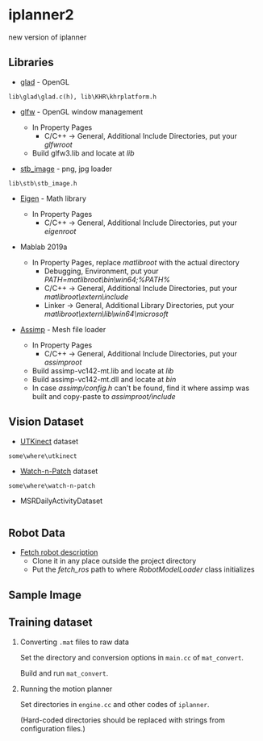 # iplanner2
new version of iplanner

## Libraries

* [glad](https://glad.dav1d.de/) - OpenGL
```
lib\glad\glad.c(h), lib\KHR\khrplatform.h
```

* [glfw](https://www.glfw.org/) - OpenGL window management
  * In Property Pages
    * C/C++ -> General, Additional Include Directories, put your *glfwroot*
  * Build glfw3.lib and locate at *lib*

* [stb_image](https://github.com/nothings/stb/blob/master/stb_image.h) - png, jpg loader
```
lib\stb\stb_image.h
```

* [Eigen](http://eigen.tuxfamily.org/index.php?title=Main_Page) - Math library
  * In Property Pages
    * C/C++ -> General, Additional Include Directories, put your *eigenroot*

* Mablab 2019a
  * In Property Pages, replace *matlibroot* with the actual directory
    * Debugging, Environment, put your *PATH=matlibroot\bin\win64;%PATH%*
    * C/C++ -> General, Additional Include Directories, put your *matlibroot\extern\include*
    * Linker -> General, Additional Library Directories, put your *matlibroot\extern\lib\win64\microsoft*

* [Assimp](http://www.assimp.org/) - Mesh file loader
  * In Property Pages
    * C/C++ -> General, Additional Include Directories, put your *assimproot*
  * Build assimp-vc142-mt.lib and locate at *lib*
  * Build assimp-vc142-mt.dll and locate at *bin*
  * In case *assimp/config.h* can't be found, find it where assimp was built and copy-paste to *assimproot/include*

  
## Vision Dataset

* [UTKinect](http://cvrc.ece.utexas.edu/KinectDatasets/HOJ3D.html) dataset
```
some\where\utkinect
```

* [Watch-n-Patch](http://watchnpatch.cs.cornell.edu/) dataset
```
some\where\watch-n-patch
```

* MSRDailyActivityDataset
```
```

## Robot Data

* [Fetch robot description](https://github.com/fetchrobotics/fetch_ros/tree/indigo-devel)
  * Clone it in any place outside the project directory
  * Put the *fetch_ros* path to where *RobotModelLoader* class initializes

## Sample Image

## Training dataset

1. Converting `.mat` files to raw data

   Set the directory and conversion options in `main.cc` of `mat_convert`.

   Build and run `mat_convert`.

2. Running the motion planner

   Set directories in `engine.cc` and other codes of `iplanner`.

   (Hard-coded directories should be replaced with strings from configuration files.)